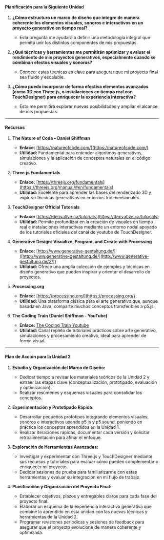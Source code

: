#### Planificación para la Siguiente Unidad

1. **¿Cómo estructuro un marco de diseño que integre de manera coherente los elementos visuales, sonoros e interactivos en un proyecto generativo en tiempo real?**  
     - Esta pregunta me ayudará a definir una metodología integral que permita unir los distintos componentes de mis propuestas.

2. **¿Qué técnicas y herramientas me permitirán optimizar y evaluar el rendimiento de mis proyectos generativos, especialmente cuando se combinan efectos visuales y sonoros?**  
     - Conocer estas técnicas es clave para asegurar que mi proyecto final sea fluido y escalable.

3. **¿Cómo puedo incorporar de forma efectiva elementos avanzados (como 3D con Three.js, o instalaciones en tiempo real con TouchDesigner) para enriquecer la experiencia interactiva?**  
     - Esto me permitirá explorar nuevas posibilidades y ampliar el alcance de mis propuestas.

---

#### **Recursos**

1. **The Nature of Code – Daniel Shiffman**  
   - **Enlace:** [https://natureofcode.com/](https://natureofcode.com/)  
   - **Utilidad:** Fundamental para entender algoritmos generativos, simulaciones y la aplicación de conceptos naturales en el código creativo.  

2. **Three.js Fundamentals**  
   - **Enlace:** [https://threejs.org/fundamentals](https://threejs.org/manual/#en/fundamentals)  
   - **Utilidad:** Excelente para aprender las bases del renderizado 3D y explorar técnicas generativas en entornos tridimensionales.

3. **TouchDesigner Official Tutorials**  
   - **Enlace:** [https://derivative.ca/tutorials](https://derivative.ca/tutorials)  
   - **Utilidad:** Permite profundizar en la creación de visuales en tiempo real e instalaciones interactivas mediante un entorno nodal apoyado de los tutoriales oficiales del canal de youtube de TouchDesigner.

4. **Generative Design: Visualize, Program, and Create with Processing**  
   - **Enlace:** [http://www.generative-gestaltung.de/]([http://www.generative-gestaltung.de/](http://www.generative-gestaltung.de/2/))  
   - **Utilidad:** Ofrece una amplia colección de ejemplos y técnicas en diseño generativo que pueden inspirar y orientar el desarrollo de proyectos.

5. **Processing.org**  
   - **Enlace:** [https://processing.org/](https://processing.org/)  
   - **Utilidad:** Una plataforma clásica para el arte generativo que, aunque basada en Java, comparte muchos conceptos transferibles a p5.js.

6. **The Coding Train (Daniel Shiffman - YouTube)**  
   - **Enlace:** [The Coding Train Youtube](https://www.youtube.com/user/shiffman)  
   - **Utilidad:** Canal repleto de tutoriales prácticos sobre arte generativo, simulaciones y procesamiento creativo, ideal para aprender de forma visual.

---

#### **Plan de Acción para la Unidad 2**

1. **Estudio y Organización del Marco de Diseño:**  
   - Dedicar tiempo a revisar los materiales teóricos de la Unidad 2 y extraer las etapas clave (conceptualización, prototipado, evaluación y optimización).  
   - Realizar resúmenes y esquemas visuales para consolidar los conceptos.

2. **Experimentación y Prototipado Rápido:**  
   - Desarrollar pequeños prototipos integrando elementos visuales, sonoros e interactivos usando p5.js y p5.sound, poniendo en práctica los conceptos aprendidos en la Unidad 1.  
   - Realizar iteraciones rápidas, documentar cada versión y solicitar retroalimentación para afinar el enfoque.

3. **Exploración de Herramientas Avanzadas:**  
   - Investigar y experimentar con Three.js y TouchDesigner mediante sus recursos y tutoriales para evaluar cómo pueden complementar o enriquecer mi proyecto.  
   - Dedicar sesiones de prueba para familiarizarme con estas herramientas y evaluar su integración en mi flujo de trabajo.

4. **Planificación y Organización del Proyecto Final:**  
   - Establecer objetivos, plazos y entregables claros para cada fase del proyecto final.  
   - Elaborar un esquema de la experiencia interactiva generativa que combine lo aprendido en esta unidad con las nuevas técnicas y herramientas de la Unidad 2.  
   - Programar revisiones periódicas y sesiones de feedback para asegurar que el proyecto evolucione de manera coherente y optimizada.
